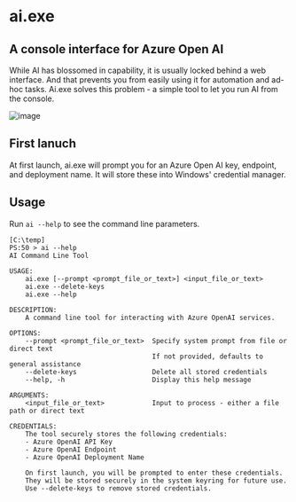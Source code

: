 # ai.exe
## A console interface for Azure Open AI

While AI has blossomed in capability, it is usually locked behind a web interface. And that prevents you from easily using it for automation and ad-hoc tasks. Ai.exe solves this problem - a simple tool to let you run AI from the console.

![image](https://github.com/user-attachments/assets/e350204f-6b85-40c0-b051-0cd669edbb7e)

## First lanuch

At first launch, ai.exe will prompt you for an Azure Open AI key, endpoint, and deployment name. It will store these into Windows' credential manager.

## Usage

Run `ai --help` to see the command line parameters.

```
[C:\temp]
PS:50 > ai --help
AI Command Line Tool

USAGE:
    ai.exe [--prompt <prompt_file_or_text>] <input_file_or_text>
    ai.exe --delete-keys
    ai.exe --help

DESCRIPTION:
    A command line tool for interacting with Azure OpenAI services.

OPTIONS:
    --prompt <prompt_file_or_text>  Specify system prompt from file or direct text
                                    If not provided, defaults to general assistance
    --delete-keys                   Delete all stored credentials
    --help, -h                      Display this help message

ARGUMENTS:
    <input_file_or_text>            Input to process - either a file path or direct text

CREDENTIALS:
    The tool securely stores the following credentials:
    - Azure OpenAI API Key
    - Azure OpenAI Endpoint
    - Azure OpenAI Deployment Name

    On first launch, you will be prompted to enter these credentials.
    They will be stored securely in the system keyring for future use.
    Use --delete-keys to remove stored credentials.
```

